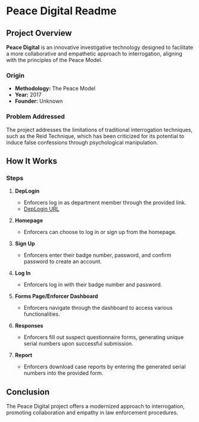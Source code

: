 # Peace Digital Readme

## Project Overview

**Peace Digital** is an innovative investigative technology designed to facilitate a more collaborative and empathetic approach to interrogation, aligning with the principles of the Peace Model.

### Origin
- **Methodology:** The Peace Model
- **Year:** 2017
- **Founder:** Unknown

### Problem Addressed
The project addresses the limitations of traditional interrogation techniques, such as the Reid Technique, which has been criticized for its potential to induce false confessions through psychological manipulation.

## How It Works

### Steps

1. **DepLogin**
   - Enforcers log in as department member through the provided link.
   - [DepLogin URL](http://127.0.0.1:8000/peace/deplogin/)

2. **Homepage**
   - Enforcers can choose to log in or sign up from the homepage.

3. **Sign Up**
   - Enforcers enter their badge number, password, and confirm password to create an account.

4. **Log In**
   - Enforcers log in with their badge number and password.

5. **Forms Page/Enforcer Dashboard**
   - Enforcers navigate through the dashboard to access various functionalities.

6. **Responses**
   - Enforcers fill out suspect questionnaire forms, generating unique serial numbers upon successful submission.

7. **Report**
   - Enforcers download case reports by entering the generated serial numbers into the provided form.

## Conclusion
The Peace Digital project offers a modernized approach to interrogation, promoting collaboration and empathy in law enforcement procedures.
